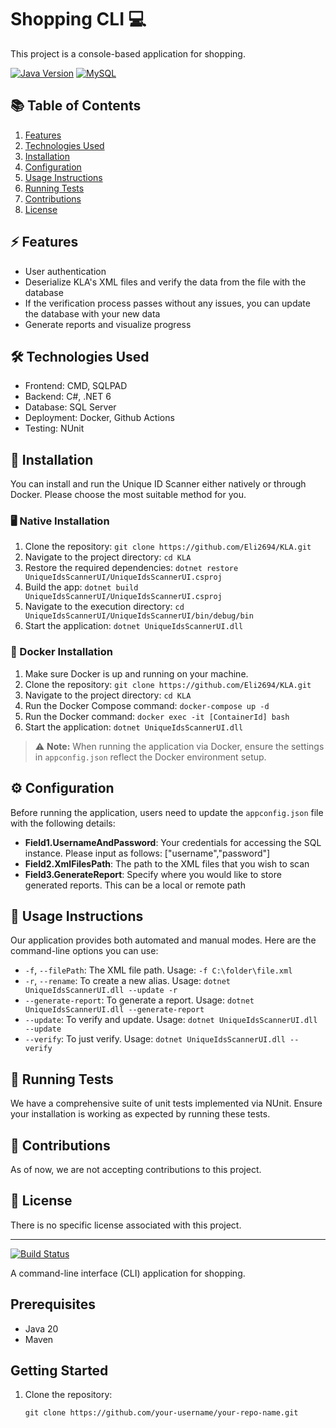 # Shopping CLI 💻

This project is a console-based application for shopping.

[![Java Version](https://img.shields.io/badge/Java-20-blue.svg)](https://www.java.com/en/download/)
[![MySQL](https://img.shields.io/badge/MySQL-latest-blue.svg)](https://www.mysql.com/)


## 📚 Table of Contents
1. [Features](#features)
2. [Technologies Used](#technologies-used)
3. [Installation](#installation)
4. [Configuration](#configuration)
5. [Usage Instructions](#usage-instructions)
6. [Running Tests](#running-tests)
7. [Contributions](#contributions)
8. [License](#license)
   
## ⚡ Features
- User authentication
- Deserialize KLA's XML files and verify the data from the file with the database
- If the verification process passes without any issues, you can update the database with your new data
- Generate reports and visualize progress

## 🛠️ Technologies Used
- Frontend: CMD, SQLPAD
- Backend: C#, .NET 6
- Database: SQL Server
- Deployment: Docker, Github Actions
- Testing: NUnit

## 🔧 Installation

You can install and run the Unique ID Scanner either natively or through Docker. Please choose the most suitable method for you.

### 🖥️ Native Installation
1. Clone the repository: `git clone https://github.com/Eli2694/KLA.git`
2. Navigate to the project directory: `cd KLA`
3. Restore the required dependencies: `dotnet restore UniqueIdsScannerUI/UniqueIdsScannerUI.csproj`
4. Build the app: `dotnet build UniqueIdsScannerUI/UniqueIdsScannerUI.csproj`
5. Navigate to the execution directory: `cd UniqueIdsScannerUI/UniqueIdsScannerUI/bin/debug/bin`
6. Start the application: `dotnet UniqueIdsScannerUI.dll`

### 🐳 Docker Installation
1. Make sure Docker is up and running on your machine.
2. Clone the repository: `git clone https://github.com/Eli2694/KLA.git`
3. Navigate to the project directory: `cd KLA`
4. Run the Docker Compose command: `docker-compose up -d`
5. Run the Docker  command: `docker exec -it [ContainerId] bash`
6. Start the application: `dotnet UniqueIdsScannerUI.dll`


> ⚠️ **Note:** When running the application via Docker, ensure the settings in `appconfig.json` reflect the Docker environment setup.


## ⚙️ Configuration
Before running the application, users need to update the `appconfig.json` file with the following details:
- **Field1.UsernameAndPassword**: Your credentials for accessing the SQL instance. Please input as follows: ["username","password"]
- **Field2.XmlFilesPath**: The path to the XML files that you wish to scan
- **Field3.GenerateReport**: Specify where you would like to store generated reports. This can be a local or remote path

## 📖 Usage Instructions
Our application provides both automated and manual modes. Here are the command-line options you can use:
- `-f`, `--filePath`: The XML file path. Usage: `-f C:\folder\file.xml`
- `-r`, `--rename`: To create a new alias. Usage: `dotnet UniqueIdsScannerUI.dll --update -r`
- `--generate-report`: To generate a report. Usage: `dotnet UniqueIdsScannerUI.dll --generate-report`
- `--update`: To verify and update. Usage: `dotnet UniqueIdsScannerUI.dll --update`
- `--verify`: To just verify. Usage: `dotnet UniqueIdsScannerUI.dll --verify`

## 🧪 Running Tests
We have a comprehensive suite of unit tests implemented via NUnit. Ensure your installation is working as expected by running these tests.

## 👥 Contributions
As of now, we are not accepting contributions to this project.

## 📄 License
There is no specific license associated with this project.

---

[![Build Status](https://github.com/your-username/your-repo-name/workflows/CI/badge.svg)](https://github.com/your-username/your-repo-name/actions)

A command-line interface (CLI) application for shopping.

## Prerequisites

- Java 20
- Maven

## Getting Started

1. Clone the repository:

   ```shell
   git clone https://github.com/your-username/your-repo-name.git
